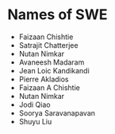 # Names of SWE

* Faizaan Chishtie
* Satrajit Chatterjee
* Nutan Nimkar
* Avaneesh Madaram
* Jean Loic Kandikandi
* Pierre Akladios
* Faizaan A Chishtie
* Nutan Nimkar
* Jodi Qiao
* Soorya Saravanapavan
* Shuyu Liu
